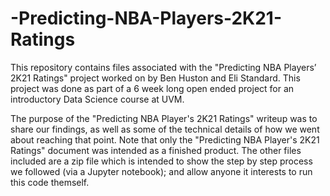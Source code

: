 # -Predicting-NBA-Players-2K21-Ratings
This repository contains files associated with the "Predicting NBA Players’ 2K21 Ratings" project worked on by Ben Huston and Eli Standard. This project was done as part of a 6 week long open ended project for an introductory Data Science course at UVM.

The purpose of the "Predicting NBA Player's 2K21 Ratings" writeup was to share our findings, as well as some of the technical details of how we went about reaching that point. Note that only the "Predicting NBA Player's 2K21 Ratings" document was intended as a finished product. The other files included are a zip file which is intended to show the step by step process we followed (via a Jupyter notebook); and allow anyone it interests to run this code themself. 
